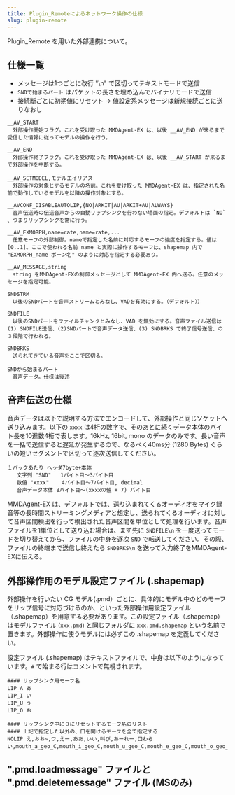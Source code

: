 ```yaml
---
title: Plugin_Remoteによるネットワーク操作の仕様
slug: plugin-remote
---
```


Plugin_Remote を用いた外部連携について。

## 仕様一覧

- メッセージは1つごとに改行 "\n" で区切ってテキストモードで送信
- `SNDで始まるパート` はパケットの長さを埋め込んでバイナリモードで送信
- 接続断ごとに初期値にリセット → 値設定系メッセージは新規接続ごとに送りなおし

```text
__AV_START
　外部操作開始フラグ。これを受け取った MMDAgent-EX は、以後 __AV_END が来るまで受信した情報に従ってモデルの操作を行う。

__AV_END
　外部操作終了フラグ。これを受け取った MMDAgent-EX は、以後 __AV_START が来るまで外部操作を中断する。

__AV_SETMODEL,モデルエイリアス
　外部操作の対象とするモデルの名前。これを受け取った MMDAgent-EX は、指定された名前で動作しているモデルを以降の操作対象とする。

__AVCONF_DISABLEAUTOLIP,{NO|ARKIT|AU|ARKIT+AU|ALWAYS}
　音声伝送時の伝送音声からの自動リップシンクを行わない場面の指定。デフォルトは `NO` 、つまりリップシンクを常に行う。

__AV_EXMORPH,name=rate,name=rate,...
　任意モーフの外部制御。nameで指定した名前に対応するモーフの強度を指定する。値は [0..1]。ここで使われる名前 name と実際に操作するモーフは、shapemap 内で "EXMORPH_name ボーン名" のように対応を指定する必要あり。

__AV_MESSAGE,string
　string をMMDAgent-EXの制御メッセージとして MMDAgent-EX 内へ送る。任意のメッセージを指定可能。

SNDSTRM
　以後のSNDパートを音声ストリームとみなし、VADを有効にする。（デフォルト））

SNDFILE
　以後のSNDパートをファイルチャンクとみなし、VAD を無効にする。音声ファイル送信は(1) SNDFILE送信、(2)SNDパートで音声データ送信、(3) SNDBRKS で終了信号送信、の３段階で行われる。

SNDBRKS
　送られてきている音声をここで区切る。

SNDから始まるパート
　音声データ。仕様は後述

```

## 音声伝送の仕様

音声データは以下で説明する方法でエンコードして、外部操作と同じソケットへ送り込みます。以下の `xxxx` は4桁の数字で、そのあとに続くデータ本体のバイト長を10進数4桁で表します。16kHz, 16bit, mono のデータのみです。長い音声を一括で送信すると遅延が発生するので、なるべく40ms分 (1280 Bytes) ぐらいの短いセグメントで区切って逐次送信してください。

```text
１パックあたり ヘッダ7byte+本体
   文字列 "SND"   1バイト目～3バイト目
   数値 "xxxx"    4バイト目～7バイト目, decimal
   音声データ本体 8バイト目～(xxxxの値 + 7) バイト目
```

MMDAgent-EX は、デフォルトでは、送り込まれてくるオーディオをマイク録音等の長時間ストリーミングメディアと想定し、送られてくるオーディオに対して音声区間検出を行って検出された音声区間を単位として処理を行います。音声ファイルを1単位として送り込む場合は、まず先に `SNDFILE\n` を一度送ってモードを切り替えてから、ファイルの中身を逐次 `SND` で転送してください。その際、ファイルの終端まで送信し終えたら `SNDBRKS\n` を送って入力終了をMMDAgent-EXに伝える。

## 外部操作用のモデル設定ファイル (.shapemap)

外部操作を行いたい CG モデル(.pmd）ごとに、具体的にモデル中のどのモーフをリップ信号に対応づけるのか、といった外部操作用設定ファイル（.shapemap）を用意する必要があります。この設定ファイル（.shapemap）はモデルファイル (`xxx.pmd`) と同じフォルダに `xxx.pmd.shapemap` という名前で置きます。外部操作に使うモデルには必ずこの .shapemap を定義してください。

設定ファイル (.shapemap) はテキストファイルで、中身は以下のようになっています。`#` で始まる行はコメントで無視されます。

```text
#### リップシンク用モーフ名
LIP_A あ
LIP_I い
LIP_U う
LIP_O お

#### リップシンク中に０にリセットするモーフ名のリスト
#### 上記で指定した以外の、口を開けるモーフを全て指定する
NOLIP え,おお~,ワ,えー,ああ,いい,叫び,あーれー,口わらい,mouth_a_geo_C,mouth_i_geo_C,mouth_u_geo_C,mouth_e_geo_C,mouth_o_geo_C,mouth_oh_geo_C,mouth_smile_geo_C,mouth_surprise_geo
```

## ".pmd.loadmessage" ファイルと ".pmd.deletemessage" ファイル (MSのみ)
